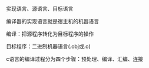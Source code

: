实现语言、源语言、目标语言

编译器的实现语言就是宿主机的机器语言

编译：把源程序转化为目标程序的操作

目标程序：二进制机器语言(.obj或.o)

c语言的编译过程分为四个步骤：预处理、编译、汇编、连接